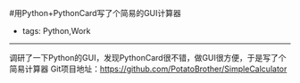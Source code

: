 #用Python+PythonCard写了个简易的GUI计算器

- tags: Python,Work

----

调研了一下Python的GUI，发现PythonCard很不错，做GUI很方便，于是写了个简易计算器
Git项目地址：https://github.com/PotatoBrother/SimpleCalculator